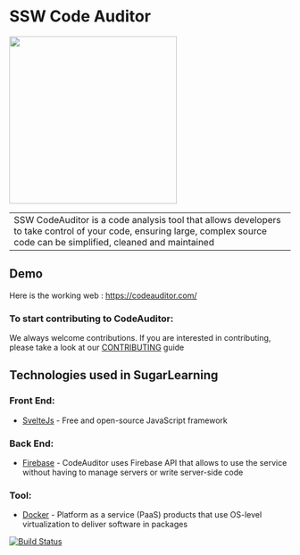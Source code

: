 # SSW Code Auditor

<img src="https://user-images.githubusercontent.com/67776356/90211512-3c539e00-de34-11ea-900c-ace63b13e387.png" width="300"/>

<table>
<tr>
<td>
  SSW CodeAuditor is a code analysis tool that allows developers to take control of your code, ensuring large, complex source code can be simplified, cleaned and maintained
</td>
</tr>
</table>

## Demo
Here is the working web :  https://codeauditor.com/

### To start contributing to CodeAuditor:
We always welcome contributions. If you are interested in contributing, please take a look at our [CONTRIBUTING](./CONTRIBUTING.md) guide

## Technologies used in SugarLearning

### Front End:
- [SvelteJs](https://svelte.dev/) - Free and open-source JavaScript framework

### Back End:
- [Firebase](https://firebase.google.com/) - CodeAuditor uses Firebase API that allows to use the service without having to manage servers or write server-side code

### Tool:
- [Docker](https://www.docker.com/) - Platform as a service (PaaS) products that use OS-level virtualization to deliver software in packages

[![Build Status](https://github.com/tombui99/SSW.CodeAuditor/workflows/CI/badge.svg)](https://github.com/tombui99/SSW.CodeAuditor/actions)
